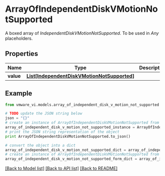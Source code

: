 # ArrayOfIndependentDiskVMotionNotSupported

A boxed array of *IndependentDiskVMotionNotSupported*. To be used in *Any* placeholders. 

## Properties
Name | Type | Description | Notes
------------ | ------------- | ------------- | -------------
**value** | [**List[IndependentDiskVMotionNotSupported]**](IndependentDiskVMotionNotSupported.md) |  | 

## Example

```python
from vmware_vi.models.array_of_independent_disk_v_motion_not_supported import ArrayOfIndependentDiskVMotionNotSupported

# TODO update the JSON string below
json = "{}"
# create an instance of ArrayOfIndependentDiskVMotionNotSupported from a JSON string
array_of_independent_disk_v_motion_not_supported_instance = ArrayOfIndependentDiskVMotionNotSupported.from_json(json)
# print the JSON string representation of the object
print ArrayOfIndependentDiskVMotionNotSupported.to_json()

# convert the object into a dict
array_of_independent_disk_v_motion_not_supported_dict = array_of_independent_disk_v_motion_not_supported_instance.to_dict()
# create an instance of ArrayOfIndependentDiskVMotionNotSupported from a dict
array_of_independent_disk_v_motion_not_supported_form_dict = array_of_independent_disk_v_motion_not_supported.from_dict(array_of_independent_disk_v_motion_not_supported_dict)
```
[[Back to Model list]](../README.md#documentation-for-models) [[Back to API list]](../README.md#documentation-for-api-endpoints) [[Back to README]](../README.md)


